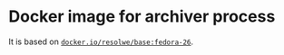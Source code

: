 # Docker image for archiver process

It is based on [`docker.io/resolwe/base:fedora-26`](
https://hub.docker.com/r/resolwe/base/).
